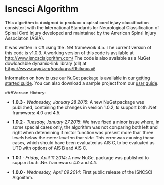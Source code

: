 Isncsci Algorithm
=================

This algorithm is designed to produce a spinal cord injury classification consistent with the International Standards for Neurological Classification of Spinal Cord Injury developed and maintained by the American Spinal Injury Association (ASIA).

It was written in C# using the .Net framework 4.5.  The current version of this code is v1.0.3.  A working version of this code is available at http://www.isncscialgorithm.com/  The code is also available as a NuGet dowloadable dynamic-link library (dll) at https://www.nuget.org/packages/RhiIsncsci/

Information on how to use our NuGet package is available in our [getting started guide](http://www.isncscialgorithm.com/SourceCode/GettingStarted).  You can also download a sample project from our [user guide](http://www.isncscialgorithm.com/SourceCode).


###Version History:

* __1.0.3__ - _Wednesday, January 28 2015_: A new NuGet package was published, containing the changes in version 1.0.2, to support both .Net framewors: 4.0 and 4.5.

* __1.0.2__ - _Tuesday, January 27 2015_: We have fixed a minor issue where, in some special cases only, the algorithm was not comparing both left and right when determining if motor function was present more than three levels below the motor level on that side.  This error was causing these cases, which should have been evaluated as AIS C, to be evaluated as UTD with options of AIS B and AIS C.

* __1.0.1__ - _Friday, April 11 2014_: A new NuGet package was published to support both .Net framewors: 4.0 and 4.5.

* __1.0.0__ - _Wednesday, April 09 2014_: First public release of the ISNCSCI Algorithm.
